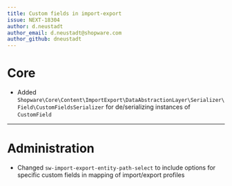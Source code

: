 ```yaml
---
title: Custom fields in import-export
issue: NEXT-18304
author: d.neustadt
author_email: d.neustadt@shopware.com 
author_github: dneustadt
---
```

# Core
* Added `Shopware\Core\Content\ImportExport\DataAbstractionLayer\Serializer\Field\CustomFieldsSerializer` for de/serializing instances of `CustomField`
___
# Administration
* Changed `sw-import-export-entity-path-select` to include options for specific custom fields in mapping of import/export profiles

